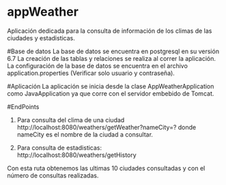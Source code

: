 # appWeather
Aplicación dedicada para la consulta de información de los climas de las ciudades y estadisticas.

#Base de datos
La base de datos se encuentra en postgresql en su versión 6.7
La creación de las tablas y relaciones se realiza al correr la aplicación.
La configuración de la base de datos se encuentra en el archivo application.properties (Verificar solo usuario y contraseña).


#Aplicación
La aplicación se inicia desde la clase AppWeatherApplication como JavaApplication ya que corre con el servidor embebido de Tomcat.

#EndPoints

1. Para consulta del clima de una ciudad
http://localhost:8080/weathers/getWeather?nameCity=?
donde nameCity es el nombre de la ciudad a consultar.

2. Para consulta de estadisticas:
http://localhost:8080/weathers/getHistory

Con esta ruta obtenemos las ultimas 10 ciudades consultadas y con el número de consultas realizadas.

